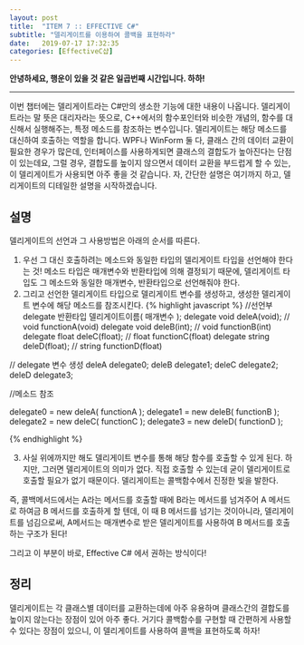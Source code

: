 ```yaml
---
layout: post
title:  "ITEM 7 :: EFFECTIVE C#"
subtitle: "델리게이트를 이용하여 콜백을 표현하라"
date:   2019-07-17 17:32:35
categories: [EffectiveC샵]
---
```


**안녕하세요, 행운이 있을 것 같은 일곱번째 시간입니다. 하하!**

___

이번 챕터에는 델리게이트라는 C#만의 생소한 기능에 대한 내용이 나옵니다.
델리게이트라는 말 뜻은 대리자라는 뜻으로, C++에서의 함수포인터와 비슷한 개념의, 함수를 대신해서 실행해주는, 특정 메소드를 참조하는 변수입니다.
델리게이트는 해당 메소드를 대신하여 호출하는 역할을 합니다. WPF나 WinForm 둘 다, 클래스 간의 데이터 교환이 필요한 경우가 많은데, 인터페이스를 사용하게되면 클래스의 결합도가 높아진다는 단점이 있는데요, 그럴 경우, 결합도를 높이지 않으면서 데이터 교환을 부드럽게 할 수 있는, 이 델리게이트가 사용되면 아주 좋을 것 같습니다.
자, 간단한 설명은 여기까지 하고, 델리게이트의 디테일한 설명을 시작하겠습니다.

## 설명
델리게이트의 선언과 그 사용방법은 아래의 순서를 따른다.
1. 우선 그 대신 호출하려는 메소드와 동일한 타입의 델리게이트 타입을 선언해야 한다는 것! 메소드 타입은 매개변수와 반환타입에 의해 결정되기 때문에, 델리게이트 타입도 그 메소드와 동일한 매개변수, 반환타입으로 선언해줘야 한다.
2. 그리고 선언한 델리게이트 타입으로 델리게이트 변수를 생성하고, 생성한 델리게이트 변수에 해당 메소드를 참조시킨다.
{% highlight javascript %}
//선언부 delegate 반환타입 델리게이트이름( 매개변수 );
delegate void deleA(void); // void functionA(void)
delegate void deleB(int); // void functionB(int)
delegate float deleC(float); // float functionC(float)
delegate string deleD(float); // string functionD(float)

// delegate 변수 생성
deleA delegate0;
deleB delegate1;
deleC delegate2;
deleD delegate3;

//메소드 참조

delegate0 = new deleA( functionA );
delegate1 = new deleB( functionB );
delegate2 = new deleC( functionC );
delegate3 = new deleD( functionD );

{% endhighlight %}

3. 사실 위에까지만 해도 델리게이트 변수를 통해 해당 함수를 호출할 수 있게 된다. 하지만, 그러면 델리게이트의 의미가 없다. 직접 호출할 수 있는데 굳이 델리게이트로 호출할 필요가 없기 때문이다. 델리게이트는 콜백함수에서 진정한 빛을 발한다.

즉, 콜백메서드에서는 A라는 메서드를 호출할 때에 B라는 메서드를 넘겨주어 A 메서드로 하여금 B 메서드를 호출하게 할 텐데, 이 때 B 메서드를 넘기는 것이아니라, 델리게이트를 넘김으로써, A메서드는 매개변수로 받은 델리게이트를 사용하여 B 메서드를 호출하는 구조가 된다!

그리고 이 부분이 바로, Effective C# 에서 권하는 방식이다!

## 정리

델리게이트는 각 클래스별 데이터를 교환하는데에 아주 유용하며 클래스간의 결합도를 높이지 않는다는 장점이 있어 아주 좋다. 
거기다 콜백함수를 구현할 때 간편하게 사용할 수 있다는 장점이 있으니, 이 델리게이트를 사용하여 콜백을 표현하도록 하자!






